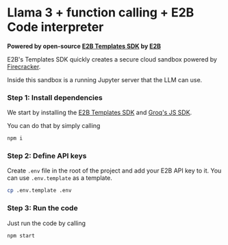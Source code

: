# Llama 3 + function calling + E2B Code interpreter        
**Powered by open-source [E2B Templates SDK](https://github.com/e2b-dev/E2B) by [E2B](https://e2b.dev/docs)**

E2B's Templates SDK quickly creates a secure cloud sandbox powered by [Firecracker](https://github.com/firecracker-microvm/firecracker).

Inside this sandbox is a running Jupyter server that the LLM can use.

### Step 1: Install dependencies

We start by installing the [E2B Templates SDK](https://github.com/e2b-dev/E2B) and [Groq's JS SDK](https://github.com/groq/groq-typescript).

You can do that by simply calling
```bash
npm i
```

### Step 2: Define API keys

Create `.env` file in the root of the project and add your E2B API key to it.
You can use `.env.template` as a template.
```bash
cp .env.template .env
```

### Step 3: Run the code

Just run the code by calling
```bash
npm start
```
